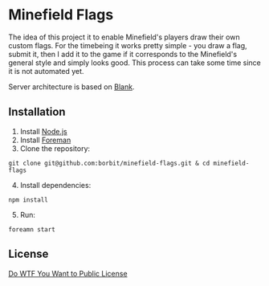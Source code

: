 Minefield Flags
===============

The idea of this project it to enable Minefield's players draw their own custom flags. For the timebeing it works pretty simple - you draw a flag, submit it, then I add it to the game if it corresponds to the Minefield's general style and simply looks good. This process can take some time since it is not automated yet.

Server architecture is based on [Blank](https://github.com/borbit/blank).

Installation
------------

1. Install [Node.js](http://nodejs.org/)
2. Install [Foreman](https://github.com/ddollar/foreman)
3. Clone the repository:

  ```
  git clone git@github.com:borbit/minefield-flags.git & cd minefield-flags
  ```
  
4. Install dependencies:

  ```
  npm install
  ```
  
5. Run:

  ```
  foreamn start
  ```

License
-------

[Do WTF You Want to Public License](http://www.wtfpl.net/)
